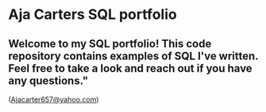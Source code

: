 # Aja Carters SQL portfolio
## Welcome to my SQL portfolio! This code repository contains examples of SQL I've written. Feel free to take a look and reach out if you have any questions."
(Ajacarter657@yahoo.com)
